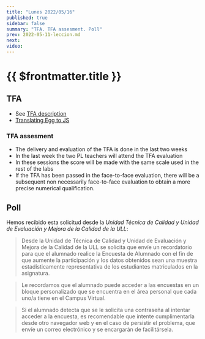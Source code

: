 ```yaml
---
title: "Lunes 2022/05/16"
published: true
sidebar: false
summary: "TFA. TFA assesment. Poll"
prev: 2022-05-11-leccion.md
next:
video: 
---
```


# {{ $frontmatter.title }}

  
## TFA

* See [TFA description](/practicas/tfa.html)
* [Translating Egg to JS](/temas/translation/egg-2-js/)


### TFA assesment

* The delivery and evaluation of the TFA is done in the last two weeks
* In the last week the two PL teachers will attend the TFA evaluation
* In these sessions the score will be made with the same scale used in the rest of the labs
* If the TFA has been passed in the face-to-face evaluation, there will be a subsequent non necessarily face-to-face evaluation to obtain a more precise numerical qualification.

## Poll


Hemos recibido esta solicitud desde  la *Unidad Técnica de Calidad y Unidad de Evaluación y Mejora de la Calidad de la ULL*:

> Desde la Unidad de Técnica de Calidad y Unidad de Evaluación y Mejora de la Calidad de la ULL se solicita que envíe un recordatorio para que el alumnado realice la Encuesta de Alumnado con el fin de que aumente la participación y los datos obtenidos sean una muestra estadísticamente representativa de los estudiantes matriculados en la asignatura.

> Le recordamos que el alumnado puede acceder a las encuestas en un bloque personalizado que se encuentra en el área personal que cada uno/a tiene en el Campus Virtual.

> Si el alumnado detecta que se le solicita una contraseña al intentar acceder a la encuesta, es recomendable que intente cumplimentarla desde otro navegador web y en el caso de persistir el problema, que envíe un correo electrónico y se encargarán de facilitársela.


<!--
## Video

<youtube></youtube>
-->